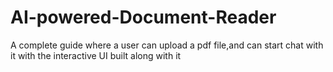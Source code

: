 # AI-powered-Document-Reader
A complete guide where a user can upload a pdf file,and can start chat with it with the interactive UI built along with it
